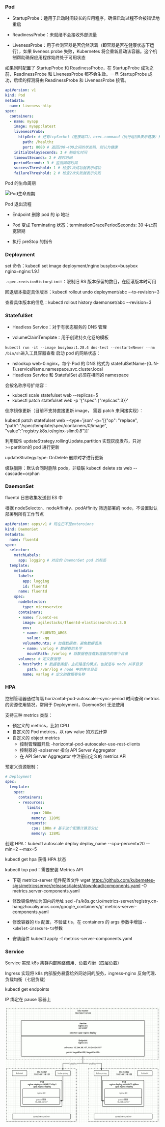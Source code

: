 ### Pod

- StartupProbe：适用于启动时间较长的应用程序，确保启动过程不会被错误地重启		

- ReadinessProbe：未就绪不会接收外部流量		

- LivenessProbe：用于检测容器是否仍然活着（即容器是否在健康状态下运行），如果 liveness probe 失败，Kubernetes 将会重新启动该容器。这个机制帮助确保应用程序始终处于可用状态		

如果同时配置了 StartupProbe 和 ReadinessProbe，在 StartupProbe 成功之前，ReadinessProbe 和 LivenessProbe 都不会生效。一旦 StartupProbe 成功，后续的探测将由 ReadinessProbe 和 LivenessProbe 接管。		

```yaml		
apiVersion: v1		
kind: Pod		
metadata:		
  name: liveness-http		
spec:		
  containers:		
  - name: myapp		
    image: myapp:latest		
    livenessProbe:		
      httpGet: # 还有tcpSocket（连接端口）、exec.command（执行返回0表示健康）形式		
        path: /healthz		
        port: 8080 # 返回200-400之间的状态码，则认为健康		
    initialDelaySeconds: 3 # 初始化时间		
    timeoutSeconds: 2 # 超时时间		
    periodSeconds: 3 # 监测间隔时间		
    successThreshold: 1 # 检查1次成功就表示成功		
    failureThreshold: 2 # 检查2次失败就表示失败		
```

Pod 的生命周期		

![Pod生命周期](https://isekiro.com/kubernetes%E5%9F%BA%E7%A1%80-pod%E7%94%9F%E5%91%BD%E5%91%A8%E6%9C%9F%E5%92%8C%E7%8A%B6%E6%80%81/pod%E7%8A%B6%E6%80%81%E5%BC%82%E5%B8%B8%E5%9C%BA%E6%99%AF.png)

Pod 退出流程		

- Endpoint 删除 pod 的 ip 地址		

- Pod 变成 Terminating 状态：terminationGracePeriodSeconds: 30 中止前宽限期		

- 执行 preStop 的指令		

### Deployment		

set 命令：kubectl set image deployment/nginx busybox=busybox nginx=nginx:1.9.1

`.spec.revisionHistoryLimit`：限制旧 RS 版本保留的数目，在回滚版本时可用

回退版本指定具体版本：kubectl rollout undo deployment/abc --to-revision=3

查看具体版本的信息：kubectl rollout history daemonset/abc --revision=3

### StatefulSet

- Headless Service：对于有状态服务的 DNS 管理

- volumeClaimTemplate：用于创建持久化卷的模板

`kubectl run -it --image busybox:1.28.4 dns-test --restart=Never --rm /bin/sh`进入工具容器查看 启动 pod 的网络状态：

- nslookup web-0.nginx，每个 Pod 的 DNS 格式为 statefulSetName-{0..N-1}.serviceName.namespace.svc.cluster.local
- Headless Service 和 StatefulSet 必须在相同的 namespace

会按名称序号扩缩容：

- kubectl scale statefulset web --replicas=5
- kubectl patch statefulset web -p '{"spec":{"replicas":3}}'

倒序镜像更新（目前不支持直接更新 image， 需要 patch 来间接实现）：

kubectl patch statefulset web --type='json' -p='[{"op": "replace", "path":"/spec/template/spec/containers/0/image", "value":"registry.k8s.io/nginx-slim:0.8"}]'

利用属性 updateStrategy.rollingUpdate.partition 实现灰度发布，只对>=partition的 pod 进行更新

updateStrategy.type: OnDelete 删除时才进行更新

级联删除：默认会同时删除 pods，非级联 kubectl delete sts web --cascade=orphan

### DaemonSet

fluentd 日志收集发送到 ES 中

根据 nodeSelector、nodeAffinity、podAffinity 筛选部署的 node，不设置默认部署到所有工作节点

```yaml
apiVersion: apps/v1 # 现在已不是extensions
kind: DaemonSet
metadata:
  name: fluentd
spec:
  selector:
    matchLabels:
      app: logging # 对应的 DaemonSet pod 的标签
  template:
    metadata:
      labels:
        app: logging
        id: fluentd
      name: fluentd
    spec:
      nodeSelector:
        type: microservice
      containers:
      - name: fluentd-es
        image: agilestacks/fluentd-elasticsearch:v1.3.0
        env:
        - name: FLUENTD_ARGS
          value: -qq
        volumeMounts: # 加载数据卷，避免数据丢失
        - name: varlog # 数据卷的名字
          mountPath: /varlog # 将数据卷挂载到容器内的哪个目录
      volumes: # 定义数据卷
      - hostPath: # 数据卷类型，主机路径的模式，也就是与 node 共享目录
          path: /var/log # node 中的共享目录
        name: varlog # 定义的数据卷名称
```

### HPA

控制管理器通过每隔 horizontal-pod-autoscaler-sync-period 时间查询 metrics 的资源使用情况，常用于 Deployment，DaemonSet 无法使用

支持三种 metrics 类型：

- 预定义的 metrics，比如 CPU
- 自定义的 Pod metrics，以 raw value 的方式计算
- 自定义的 object metrics
  - 控制管理器开启 -horizontal-pod-autoscaler-use-rest-clients
  - 控制器的 -apiserver 指向 API Server Aggregator
  - 在 API Server Aggregator 中注册自定义的 metrics API


预定义资源限制：

```yaml
# Deployment
spec:
  template:
    spec:
      containers:
      - resources:
          limits:
            cpu: 200m
            memory: 128Mi
          requests:
            cpu: 100m # 基于这个配置计算百分比
            memory: 128Mi
```

创建 HPA：kubectl autoscale deploy deploy_name --cpu-percent=20 --min=2 --max=5

kubectl get hpa 获得 HPA 状态

kubectl top pod：需要安装 Metrics API

- 下载 metrics-server 组件配置文件 wget https://github.com/kubemetes-sigs/metricsserver/releases/latest/download/components.yaml -O metrics.server-components.yaml

- 修改镜像地址为国内的地址 sed -i's/k8s.gcr.io\/metrics-server/registry.cn-hangzhoualiyuncs.com\/google_containers/g' metrics-server-components.yaml

- 修改容器的 tls 配置，不验证 tls，在 containers 的 args 参数中增加`--kubelet-insecure-ts`参数
- 安装组件 kubectl apply -f metrics-server-components.yaml

### Service

Service 实现 k8s 集群内部网络调用、负载均衡（四层负载）

Ingress 实现将 k8s 内部服务暴露给外网访问的服务，ingress-nginx 反向代理、负载均衡（七层负载）

kubectl get endpoints

IP 绑定在 pause 容器上

![service](service.png)
